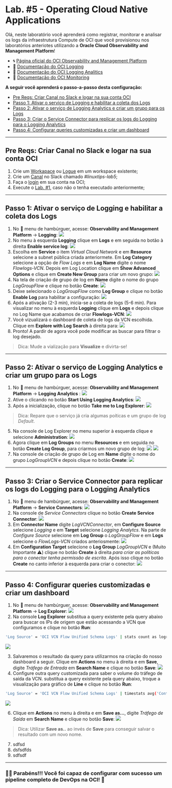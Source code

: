 # Lab. #5 - Operating Cloud Native Applications

Olá, neste laboratório você aprenderá como registrar, monitorar e analisar os logs da infraestrutura Compute de OCI que você provisionou nos laboratórios anteriotes utilizando a **Oracle Cloud Observability and Management Platform**!

- 🌀 [Página oficial do OCI Observability and Management Platform](https://www.oracle.com/br/manageability/)
- 🧾 [Documentação do OCI Logging](https://docs.oracle.com/en-us/iaas/Content/Logging/Concepts/loggingoverview.htm)
- 🧾 [Documentação do OCI Logging Analitics](https://docs.oracle.com/en-us/iaas/logging-analytics/index.html)
- 🧾 [Documentação do OCI Monitoring](https://docs.oracle.com/en-us/iaas/Content/Monitoring/Concepts/monitoringoverview.htm)

**A seguir você aprenderá o passo-a-passo desta configuração:**

- [Pre Reqs: Criar Canal no Slack e logar na sua conta OCI](#PreReqs)
- [Passo 1: Ativar o serviço de Logging e habilitar a coleta dos Logs](#Passo1)
- [Passo 2: Ativar o serviço de Logging Analytics e criar um grupo para os Logs](#Passo2)
- [Passo 3: Criar o Service Connector para replicar os logs do Logging para o Logging Analytics](#Passo3)
- [Passo 4: Configurar queries customizadas e criar um dashboard](#Passo4)

- - -

## <a name="PreReqs"></a> Pre Reqs: Criar Canal no Slack e logar na sua conta OCI

 1. Crie um [Workapace](https://slack.com/intl/pt-br/help/articles/201402297-Criar-um-canal) ou [Logue](https://slack.com/intl/pt-br/help/articles/212681477-Entrar-no-Slack) em um workspace existente;
 2. Crie um [Canal](https://slack.com/intl/pt-br/help/articles/201402297-Criar-um-canal) no Slack chamado *#linuxtips-lab5*;
 3. Faça o [login](https://www.oracle.com/cloud/sign-in.html) em sua conta na OCI;
 4. Execute o [Lab. #1](../Lab.%20%231%20-%20Resource%20Provisioning), caso não o tenha executado anteriormente;

---

## <a name="Passo1"></a> Passo 1: Ativar o serviço de Logging e habilitar a coleta dos Logs

1. No 🍔 menu de hambúrguer, acesse: **Observability and Management Platform** → **Logging**:
![](https://github.com/ladan19/images-lp/blob/main/photo-2.png?raw=true)
2. No menu à esquerda **Logging** clique em **Logs** e em seguida no botão à direita **Enable service log**:
![](https://github.com/ladan19/images-lp/blob/main/photo-3.png?raw=true)
3. Escolha em **Service** o item *Virtual Cloud Network* e em **Resource** selecione a subnet pública criada anteriormete. Em **Log Category** selecione a opção de *Flow Logs* e em **Log Name** digite o nome *Flowlogs-VCN*. Depois em Log Location clique em **Show Advanced Options** e clique em **Create New Group** para criar um novo grupo:
![](https://github.com/ladan19/images-lp/blob/main/photo-4.png?raw=true)
4. Na tela de criação de grupo de log em **Name** digite o nome do grupo *LogGroupFlow* e clique no botão **Create**:
![](https://github.com/ladan19/images-lp/blob/main/photo-5.png?raw=true)
5. Deixe selecionado o *LogGroupFlow* como **Log Group** e clique no botão **Enable Log** para habilitar a configuração:
![](https://github.com/ladan19/images-lp/blob/main/photo-6.png?raw=true)
6. Após a ativação (2-3 min), inicia-se a coleta de logs (5-6 min). Para visualizar no menu à esquerda **Logging** clique em **Logs** e depois clique no Log Name que acabamos de criar **Flowlogs-VCN**:
![](https://github.com/ladan19/images-lp/blob/main/photo-7.png?raw=true)
7. Você vizualizará o dashboard de coleta de logs da VCN escolhida. Clique em **Explore with Log Search** à direita para:
![](https://github.com/ladan19/images-lp/blob/main/photo-8.png?raw=true)
8. Pronto! A pardir de agora você pode modificar as buscar para filtrar o log desejado.

> Dica: Mude a vialização para **Visualize** e divirta-se!


---

## <a name="Passo2"></a> Passo 2: Ativar o serviço de Logging Analytics e criar um grupo para os Logs

1. No 🍔 menu de hambúrguer, acesse: **Observability and Management Platform** → **Logging Analytics** :
![](https://github.com/ladan19/images-lp/blob/main/photo-10.png?raw=true)
2. Ative o clicando no botão **Start Using Logging Analytics**:
![](https://github.com/ladan19/images-lp/blob/main/photo-11.png?raw=true)
3. Após a inicialização, clique no botão **Take me to Log Explorer**:
![](https://github.com/ladan19/images-lp/blob/main/photo-12.png?raw=true)

> Dica: Repare que o serviço já cria algumas poíticas e um grupo de log *Default*.

5. Na console de Log Explorer no menu superior à esquerda clique e selecione **Administration**:
![](https://github.com/CeInnovationTeam/OCI-FastTrack-Developer-LINUXtips/blob/main/Lab.%20%235%20-%20Operating%20Cloud%20Native%20Applications/images/Image02.png?raw=true)
6. Agora clique em **Log Groups** no menu **Resources** e em seguida no botão **Create Log Group**, para criarmos um novo grupo de log:
![](https://github.com/ladan19/images-lp/blob/main/photo-13.png?raw=true)
![](https://github.com/ladan19/images-lp/blob/main/photo-14.png?raw=true)
7. Na console de criação de grupo de Log em **Name** digite o nome do grupo *LogGroupVCN* e depois clique no botão **Create**:
![](https://github.com/ladan19/images-lp/blob/main/photo15.png?raw=true)

---

## <a name="Passo3"></a> Passo 3: Criar o Service Connector para replicar os logs do Logging para o Logging Analytics

1. No 🍔 menu de hambúrguer, acesse: **Observability and Management Platform** → **Service Connectors**:
![](https://github.com/ladan19/images-lp/blob/main/photo-16.png?raw=true)
3. Na console de *Service Connectors* clique no botão **Create Service Connector**:
![](https://github.com/CeInnovationTeam/OCI-FastTrack-Developer-LINUXtips/blob/main/Lab.%20%235%20-%20Operating%20Cloud%20Native%20Applications/images/Image03.png?raw=true)
1. Em **Connector Name** digite *LogVCNConnector*, em **Configure Source** selecione *Logging* e em **Target** selecione *Logging Analytcs*. Na parte de *Configure Source* selecione em **Log Group** o *LogGroupFlow* e em **Logs** selecione o *FlowLogs-VCN* criados anteriosmente:
![](https://github.com/ladan19/images-lp/blob/main/photo17.png?raw=true)
1. Em **Configuration Target** selecione o **Log Group** *LogGroupVCN* e (Muito Importante :warning:) clique no botão **Create** à direita _para criar as políticas para o conector tenha permissão de escrita_. Após isso clique no botão **Create** no canto inferior à esquerda para criar o conector:
![](https://github.com/ladan19/images-lp/blob/main/photo-18.png?raw=true)

---

## <a name="Passo4"></a> Passo 4: Configurar queries customizadas e criar um dashboard

1. No 🍔 menu de hambúrguer, acesse: **Observability and Management Platform** → **Log Explorer**:
![](https://github.com/ladan19/images-lp/blob/main/photo-19png.png?raw=true)
2. Na console **Log Explorer** substitua a query existente pela query abaixo para buscar os IPs de origem que estão acessando a VCN que configuramos e clique no botão **Run**:

```sh
'Log Source' = 'OCI VCN Flow Unified Schema Logs' | stats count as logrecords by 'Source IP'
```

![](https://github.com/ladan19/images-lp/blob/main/photo-21.png?raw=true)

3. Salvaremos o resultado da query para utilizarmos na criação do nosso dashboard a seguir. Clique em **Actions** no menu à direita e em **Save**, digite *Tráfego de Entrada* em **Search Name** e clique no botão **Save**:
![](https://github.com/CeInnovationTeam/OCI-FastTrack-Developer-LINUXtips/blob/main/Lab.%20%235%20-%20Operating%20Cloud%20Native%20Applications/images/Image04.png?raw=true)
4. Configure outra query customizada para saber o volume do tráfego de saída da VCN. substitua a query existente pela query abaixo, troque a visualização para gráfico de **Line** e clique no botão **Run**:

```sh
'Log Source' = 'OCI VCN Flow Unified Schema Logs' | timestats avg('Content Size Out') as 'Outbound Traffic'

```
![](https://github.com/ladan19/images-lp/blob/main/photo-23.png?raw=true)

6. Clique em **Actions** no menu à direita e em **Save as...**, digite *Tráfego de Saída* em **Search Name** e clique no botão **Save**:
![](https://github.com/CeInnovationTeam/OCI-FastTrack-Developer-LINUXtips/blob/main/Lab.%20%235%20-%20Operating%20Cloud%20Native%20Applications/images/Image05.png?raw=true)

> Dica: Utilizar **Save as..** ao invés de **Save** para conseguir salvar o resultado com um novo nome.

7. sdfsd
8. dsfsdfds
9. sdfsdf

---

### 👏🏻 Parabéns!!! Você foi capaz de configurar com sucesso um pipeline completo de **DevOps** na OCI! 🚀
